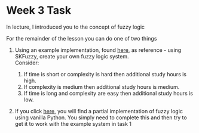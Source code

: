 # Week 3 Task

In lecture, I introduced you to the concept of fuzzy logic

For the remainder of the lesson you can do one of two things

1. Using an example implementation, found [here](https://github.com/darrened/526/tree/main/Week3/fuzzy_library.py), 
as reference - using SKFuzzy, create your own fuzzy logic system.  
Consider:
   1. If time is short or complexity is hard then additional study hours is high. 
   2. If complexity is medium then additional study hours is medium. 
   3. If time is long and complexity are easy then additional study hours is low.


2. If you click [here](https://github.com/darrened/526/tree/main/Week3/fuzzy_vanilla.py), you will find a partial 
implementation of fuzzy logic using vanilla Python. You simply need to complete this and then try to get it to work with
the example system in task 1

